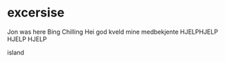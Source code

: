 # excersise
Jon was here
Bing Chilling
Hei
god kveld mine medbekjente
HJELPHJELP HJELP HJELP

island
